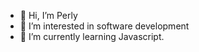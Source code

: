 - 👋 Hi, I’m Perly
- 👀 I’m interested in software development
- 🌱 I’m currently learning Javascript.

